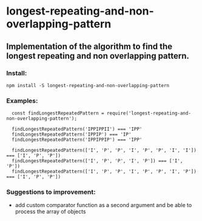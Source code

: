 # longest-repeating-and-non-overlapping-pattern
## Implementation of the algorithm to find the longest repeating and non overlapping pattern.

### Install:
```npm install -S longest-repeating-and-non-overlapping-pattern```

### Examples:

```
  const findLongestRepeatedPattern = require('longest-repeating-and-non-overlapping-pattern');

  findLongestRepeatedPattern('IPPIPPII') === 'IPP'
  findLongestRepeatedPattern('IPPIP') === 'IP'
  findLongestRepeatedPattern('IPPIPPIP') === 'IPP'
  
  findLongestRepeatedPattern(['I', 'P', 'P', 'I', 'P', 'P', 'I', 'I']) === ['I', 'P', 'P'])
  findLongestRepeatedPattern(['I', 'P', 'P', 'I', 'P']) === ['I', 'P'])
  findLongestRepeatedPattern(['I', 'P', 'P', 'I', 'P', 'P', 'I', 'P']) === ['I', 'P', 'P'])
```

### Suggestions to improvement:
  - add custom comparator function as a second argument and be able to process the array of objects
